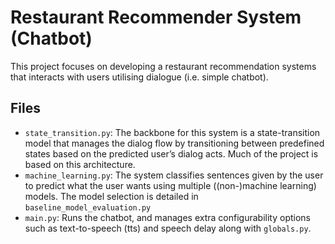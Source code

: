 # Restaurant Recommender System (Chatbot)

This project focuses on developing a restaurant recommendation systems that interacts with users utilising dialogue (i.e. simple chatbot). 

## Files 
- `state_transition.py`: The backbone for this system is a state-transition model that manages the dialog flow by transitioning between predefined states based on the predicted user’s dialog acts. Much of the project is based on this architecture.
- `machine_learning.py`:  The system classifies sentences given by the user to predict what the user wants using multiple ((non-)machine learning) models. The model selection is detailed in `baseline_model_evaluation.py`
- `main.py`: Runs the chatbot, and manages extra configurability options such as text-to-speech (tts) and speech delay along with `globals.py`.



